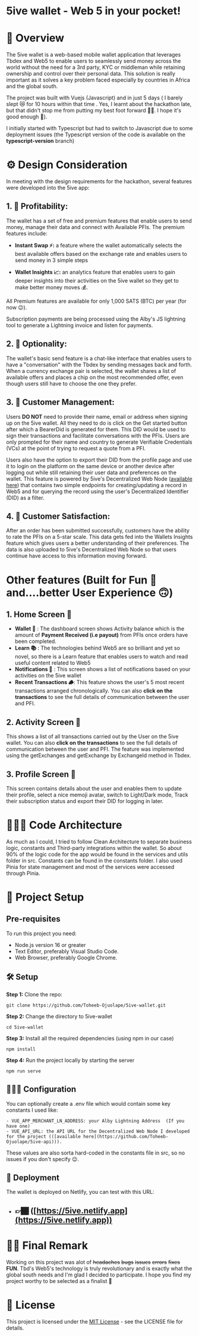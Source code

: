 # 5ive wallet - Web 5 in your pocket!

# 💸 Overview
The 5ive wallet is a web-based mobile wallet application that leverages Tbdex and Web5 to enable users to seamlessly send money across the world without the need for a 3rd party, KYC or middleman while retaining ownership and control over their personal data. This solution is really important as it solves a key problem faced especially by countries in Africa and the global south. 

The project was built with Vuejs (Javascript) and in just 5 days ( I barely slept 😿 for 10 hours within that time . Yes, I learnt about the hackathon late, but that didn't stop me from putting my best foot forward ✊🏾. I hope it's good enough 🥺). 

I initially started with Typescript but had to switch to Javascript due to some deployment issues (the Typescript version of the code is available on the **typescript-version** branch)

# ⚙️ Design Consideration
In meeting with the design requirements for the hackathon, several features were developed into the 5ive app: 

## 1. 🤑 Profitability:
The wallet has a set of free and premium features that enable users to send money, manage their data and connect with Available PFIs. The premium features include:

- **Instant Swap ⚡️:** a feature where the wallet automatically selects the best available offers based on the exchange rate and enables users to send money in 3 simple steps
  
- **Wallet Insights 📈:** an analytics feature that enables users to gain deeper insights into their activities on the 5ive wallet so they get to make better money moves 💰.

All Premium features are available for only 1,000 SATS (BTC) per year (for now 😉). 

Subscription payments are being processed using the Alby's JS lightning tool to generate a Lightning invoice and listen for payments. 

## 2. 🤔 Optionality:
The wallet's basic send feature is a chat-like interface that enables users to have a "conversation" with the Tbdex by sending messages back and forth. When a currency exchange pair is selected, the wallet shares a list of available offers and places a chip on the most recommended offer, even though users still have to choose the one they prefer. 

## 3. 👤 Customer Management:
Users **DO NOT** need to provide their name, email or address when signing up on the 5ive wallet. All they need to do is click on the Get started button after which a BearerDid is generated for them. This DID would be used to sign their transactions and facilitate conversations with the PFIs. Users are only prompted for their name and country to generate Verifiable Credentials (VCs) at the point of trying to request a quote from a PFI. 

Users also have the option to export their DID from the profile page and use it to login on the platform on the same device or another device after logging out while still retaining their user data and preferences on the wallet. This feature is powered by 5ive's Decentralized Web Node ([available here](https://github.com/Toheeb-Ojuolape/5ive-api)) that contains two simple endpoints for creating/updating a record in Web5 and for querying the record using the user's Decentralized Identifier (DID) as a filter.

## 4. 🌟 Customer Satisfaction:
After an order has been submitted successfully, customers have the ability to rate the PFIs on a 5-star scale. This data gets fed into the Wallets Insights feature which gives users a better understanding of their preferences. The data is also uploaded to 5ive's Decentralized Web Node so that users continue have access to this information moving forward. 


# Other features (Built for Fun 🥳 and....better User Experience 🙃)

## 1. Home Screen 🏡
- **Wallet 🪪** : The dashboard screen shows Activity balance which is the amount of **Payment Received (i.e payout)** from PFIs once orders have been completed.
- **Learn 📚** : The technologies behind Web5 are so brilliant and yet so novel, so there is a Learn feature that enables users to watch and read useful content related to Web5
- **Notifications 🔔** : This screen shows a list of notifications based on your activities on the 5ive wallet
- **Recent Transactions 🪵**: This feature shows the user's 5 most recent transactions arranged chronologically. You can also **click on the transactions** to see the full details of communication between the user and PFI. 

## 2. Activity Screen 🥏
This shows a list of all transactions carried out by the User on the 5ive wallet. You can also **click on the transactions** to see the full details of communication between the user and PFI. The feature was implemented using the getExchanges and getExchange by ExchangeId method in Tbdex.

## 3. Profile Screen 👤
This screen contains details about the user and enables them to update their profile, select a nice memoji avatar, switch to Light/Dark mode, Track their subscription status and export their DID for logging in later. 



# 👨🏾‍💻 Code Architecture
As much as I could, I tried to follow Clean Architecture to separate business logic, constants and Third-party integrations within the wallet. So about 90% of the logic code for the app would be found in the services and utils folder in src. Constants can be found in the constants folder. I also used Pinia for state management and most of the services were accessed through Pinia. 

# 🚦 Project Setup

## Pre-requisites
To run this project you need:

- Node.js version 16 or greater
- Text Editor, preferably Visual Studio Code.
- Web Browser,  preferably Google Chrome.

## 🛠️ Setup
**Step 1:**  Clone the repo:
```
git clone https://github.com/Toheeb-Ojuolape/5ive-wallet.git
```
**Step 2:**  Change the directory to 5ive-wallet
```
cd 5ive-wallet
```
**Step 3:** Install all the required dependencies (using npm in our case)
```
npm install
```
**Step 4:** Run the project locally by starting the server
```
npm run serve
```
## 👨🏾‍💻 Configuration
You can optionally create a .env file which would contain some key constants I used like:

```
- VUE_APP_MERCHANT_LN_ADDRESS: your Alby Lightning Address  (If you have one)
- VUE_API_URL: the API URL for the Decentralized Web Node I developed for the project (([available here](https://github.com/Toheeb-Ojuolape/5ive-api))).
```

These values are also sorta hard-coded in the constants file in src, so no issues if you don't specify 😉.

## 🔗 Deployment
The wallet is deployed on Netlify, you can test with this URL:

- ## 👉🏾 ([https://5ive.netlify.app](https://5ive.netlify.app))


# 👋🏽 Final Remark 
Working on this project was alot of ~~headaches~~ ~~bugs~~ ~~issues~~ ~~errors~~ ~~fixes~~ **FUN**. Tbd's Web5's technology is truly revolutionary and is exactly what the global south needs and I'm glad I decided to participate. I hope you find my project worthy to be selected as a finalist 🥺

# 🪪 License
This project is licensed under the  [MIT License](https://github.com/Toheeb-Ojuolape/5ive-wallet/blob/master/LICENSE) - see the LICENSE file for details.
